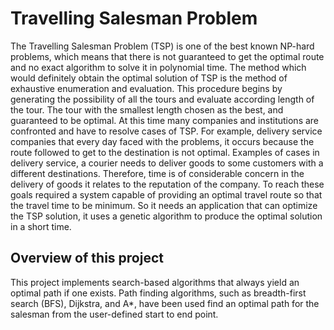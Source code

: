 # Travelling Salesman Problem
The Travelling Salesman Problem (TSP) is one of the best known NP-hard problems, which means that there is not guaranteed to get the optimal route and no exact algorithm to solve it in polynomial time. The method which would definitely obtain the optimal solution of TSP is the method of exhaustive enumeration and evaluation. This procedure begins by generating the possibility of all the tours and evaluate according length of the tour. The tour with the smallest length chosen as the best, and guaranteed to be optimal. At this time many companies and institutions are confronted and have to resolve cases of TSP. For example, delivery service companies that every day faced with the problems, it occurs because the route followed to get to the destination is not optimal. Examples of cases in delivery service, a courier needs to deliver goods to some customers with a different destinations. Therefore, time is of considerable concern in the delivery of goods it relates to the reputation of the company. To reach these goals required a system capable of providing an optimal travel route so that the travel time to be minimum. So it needs an application that can optimize the TSP solution, it uses a genetic algorithm to produce the optimal solution in a short time.

## Overview of this project
This project implements search-based algorithms that always yield an optimal path if one exists. Path finding algorithms, such as breadth-first search (BFS), Dijkstra, and A*, have been used find an optimal path for the salesman from the user-defined start to end point.
